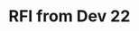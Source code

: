 # RFI from Dev 22
<div id="lightning"></div>

<script type="text/javascript" src="https://uofstthomasmn--edadev22.sandbox.my.site.com/lightning/lightning.out.js"></script>

<script type="text/javascript">
$Lightning.use("c:requestForInformationApp", function() {
        $Lightning.createComponent(
             "c:requestForInformationForm",
             {"rfi_controller":"RFI Controller 0000"},
             "lightning",
             function(cmp) {
                 console.log("LWC Component Created.");
             } 
      );
    },
    'https://uofstthomasmn--edadev22.sandbox.my.site.com/Admissions'
);
</script>
